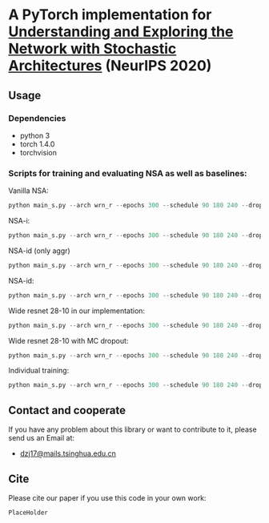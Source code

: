 # A PyTorch implementation for [Understanding and Exploring the Network with Stochastic Architectures](http://ml.cs.tsinghua.edu.cn/~zhijie/nsa/NSA_NIPS_camera_ready.pdf) (NeurIPS 2020)

## Usage
### Dependencies
+ python 3
+ torch 1.4.0
+ torchvision

### Scripts for training and evaluating NSA as well as baselines:

Vanilla NSA:
```python
python main_s.py --arch wrn_r --epochs 300 --schedule 90 180 240 --droppath_rate 0. --num_ensemble 100 --decay 5e-4 --arch_seed_start 1 --arch_seed_end 5 --arch_p 0.7 --aux --aux_weight 0.1 --job-id snet-1_5-r-p0.7-aux0.1-long-bn-noaggr-ba --use_bn --batch_arch
```

NSA-i:
```python
python main_s.py --arch wrn_r --epochs 300 --schedule 90 180 240 --droppath_rate 0. --num_ensemble 100 --decay 5e-4 --arch_seed_start 1 --arch_seed_end 5 --arch_p 0.7 --aux --aux_weight 0.1 --job-id snet-1_5-r-p0.7-aux0.1-long-bn-noaggr --use_bn
```

NSA-id (only aggr)
```python
python main_s.py --arch wrn_r --epochs 300 --schedule 90 180 240 --droppath_rate 0. --num_ensemble 100 --decay 5e-4 --learn_aggr --arch_seed_start 1 --arch_seed_end 5 --arch_p 0.7 --aux --aux_weight 0.1 --job-id snet-1_5-r-p0.7-aux0.1-long-bn --use_bn
```

NSA-id:
```python
python main_s.py --arch wrn_r --epochs 300 --schedule 90 180 240 --droppath_rate 0. --num_ensemble 100 --decay 5e-4 --learn_aggr --arch_seed_start 1 --arch_seed_end 5 --arch_p 0.7 --aux --aux_weight 0.1 --job-id snet-1_5-r-p0.7-aux0.1-long
```

Wide resnet 28-10 in our implementation:
```python
python main_s.py --arch wrn_r --epochs 300 --schedule 90 180 240 --dropout_rate 0. --num_ensemble 1 --decay 5e-4 --learn_aggr --arch_type residual --aux --aux_weight 0.1 --job-id resnet-r-aux0.1-long
```

Wide resnet 28-10 with MC dropout:
```python
python main_s.py --arch wrn_r --epochs 300 --schedule 90 180 240 --dropout_rate 0.2 --num_ensemble 100 --decay 5e-4 --learn_aggr --arch_type residual --aux --aux_weight 0.1 --job-id resnet-r-aux0.1-dp0.2-long
```

Individual training:
```python
python main_s.py --arch wrn_r --epochs 300 --schedule 90 180 240 --droppath_rate 0. --num_ensemble 100 --decay 5e-4 --learn_aggr --arch_seed_start 1 --arch_seed_end 1 --arch_p 0.7 --aux --aux_weight 0.1 --job-id snet-1_1-r-p0.7-aux0.1-long
```

## Contact and cooperate
If you have any problem about this library or want to contribute to it, please send us an Email at:
- dzj17@mails.tsinghua.edu.cn

## Cite
Please cite our paper if you use this code in your own work:
```
PlaceHolder
```



